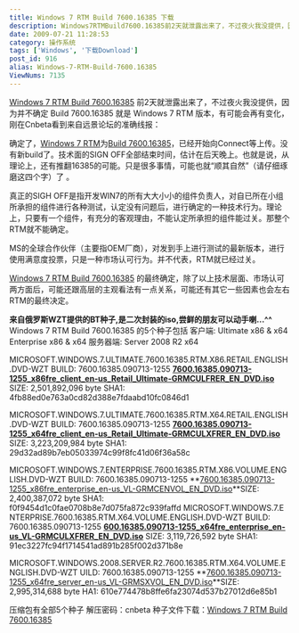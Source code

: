 ```yaml
---
title: Windows 7 RTM Build 7600.16385 下载
description: Windows7RTMBuild7600.16385前2天就泄露出来了，不过夜火我没提供，因为并不确定Build7600.16385就是Windows7RTM版本，有可能会再有变化，刚在Cnbeta看到来自远景论坛的准确线报：确定了，Windows7RTM为Build7600.16385，已经开始向Connect等上传。没有新build了。技术面的SIGNOFF全部结束时间，估计在后天晚上。也就是说，从理论上，还有推翻16385的可能。只是很多事情，可能也就“顺其自然”（请仔细琢磨这四个字）了。
date: 2009-07-21 11:28:53
category: 操作系统
tags: ['Windows', '下载Download']
post_id: 916
alias: Windows-7-RTM-Build-7600.16385
ViewNums: 7135
---
```


[Windows 7 RTM Build 7600.16385](/blog/windows-7-rtm-build-760016385) 前2天就泄露出来了，不过夜火我没提供，因为并不确定 Build 7600.16385 就是 Windows 7 RTM 版本，有可能会再有变化，刚在Cnbeta看到来自远景论坛的准确线报：

确定了，[Windows 7 RTM](/blog/windows-7-rtm-build-760016385)为[Build 7600.16385](/blog/windows-7-rtm-build-760016385)，已经开始向Connect等上传。没有新build了。技术面的SIGN OFF全部结束时间，估计在后天晚上。也就是说，从理论上，还有推翻16385的可能。只是很多事情，可能也就“顺其自然”（请仔细琢磨这四个字）了 。

真正的SIGH OFF是指开发WIN7的所有大大小小的组件负责人，对自已所在小组所承担的组件进行各种测试，认定没有问题后，进行确定的一种技术行为。理论上，只要有一个组件，有充分的客观理由，不能认定所承担的组件能过关。那整个RTM就不能确定。

MS的全球合作伙伴（主要指OEM厂商），对发到手上进行测试的最新版本，进行使用满意度投票，只是一种市场认可行为。并不代表，RTM就已经过关。

[Windows 7 RTM Build 7600.16385](/blog/windows-7-rtm-build-760016385) 的最终确定，除了以上技术层面、市场认可两方面后，可能还跟高层的主观看法有一点关系，可能还有其它一些因素也会左右RTM的最终决定。

**来自俄罗斯WZT提供的BT种子,是二次封装的iso,尝鲜的朋友可以动手喇...^^**
Windows 7 RTM Build 7600.16385 的5个种子包括
客户端:
Ultimate x86 & x64
Enterprise x86 & x64
服务器端:
Server 2008 R2 x64

MICROSOFT.WINDOWS.7.ULTIMATE.7600.16385.RTM.X86.RETAIL.ENGLISH.DVD-WZT
BUILD: 7600.16385.090713-1255
[**7600.16385.090713-1255_x86fre_client_en-us_Retail_Ultimate-GRMCULFRER_EN_DVD.iso**](/blog/windows-7-rtm-build-760016385)
SIZE: 2,501,892,096 byte
SHA1: 4fb88ed0e763a0cd82d388e7fdaabd10fc0846d1

MICROSOFT.WINDOWS.7.ULTIMATE.7600.16385.RTM.X64.RETAIL.ENGLISH.DVD-WZT
BUILD: 7600.16385.090713-1255
**[7600.16385.090713-1255_x64fre_client_en-us_Retail_Ultimate-GRMCULXFRER_EN_DVD.iso](/blog/windows-7-rtm-build-760016385)**
SIZE: 3,223,209,984 byte
SHA1: 29d32ad89b7eb05033974c99f8fc41d06f36a58c

MICROSOFT.WINDOWS.7.ENTERPRISE.7600.16385.RTM.X86.VOLUME.ENGLISH.DVD-WZT
BUILD: 7600.16385.090713-1255
**[7600.16385.090713-1255_x86fre_enterprise_en-us_VL-GRMCENVOL_EN_DVD.iso](/blog/windows-7-rtm-build-760016385)**SIZE: 2,400,387,072 byte
SHA1: f0f9454d1c0fae0708b8e7d075fa872c939faffd MICROSOFT.WINDOWS.7.ENTERPRISE.7600.16385.RTM.X64.VOLUME.ENGLISH.DVD-WZT
BUILD: 7600.16385.090713-1255
**[600.16385.090713-1255_x64fre_enterprise_en-us_VL-GRMCULXFRER_EN_DVD.iso](/blog/windows-7-rtm-build-760016385)**
SIZE: 3,119,726,592 byte
SHA1: 91ec3227fc94f1714541ad891b285f002d371b8e

MICROSOFT.WINDOWS.2008.SERVER.R2.7600.16385.RTM.X64.VOLUME.ENGLISH.DVD-WZT
UILD: 7600.16385.090713-1255
**[7600.16385.090713-1255_x64fre_server_en-us_VL-GRMSXVOL_EN_DVD.iso](/blog/windows-7-rtm-build-760016385)**SIZE: 2,995,314,688 byte
HA1: 610e774478b8ffe6fa23074d537b27012d6e85b1

压缩包有全部5个种子
解压密码：cnbeta
种子文件下载：[Windows 7 RTM Build 7600.16385](http://www.damipan.com/file/2dVopZz.html)

